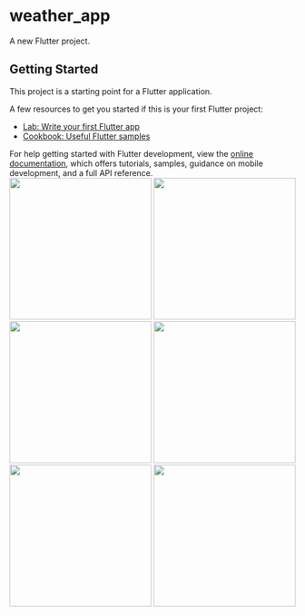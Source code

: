 # weather_app

A new Flutter project.

## Getting Started

This project is a starting point for a Flutter application.

A few resources to get you started if this is your first Flutter project:

- [Lab: Write your first Flutter app](https://docs.flutter.dev/get-started/codelab)
- [Cookbook: Useful Flutter samples](https://docs.flutter.dev/cookbook)

For help getting started with Flutter development, view the
[online documentation](https://docs.flutter.dev/), which offers tutorials,
samples, guidance on mobile development, and a full API reference.
<img src ="https://github.com/NeelManiya25/Adv_Flutter_Weather_App/assets/131368162/685bdd15-4c71-4cba-9b5f-285db14a3187" width ="250px">
<img src ="https://github.com/NeelManiya25/Adv_Flutter_Weather_App/assets/131368162/2487b308-3e7e-43d5-922e-57108797cfd0" width ="250px">
<img src ="https://github.com/NeelManiya25/Adv_Flutter_Weather_App/assets/131368162/8cc1b692-48a7-4762-805c-9253dab846b6" width ="250px">
<img src ="https://github.com/NeelManiya25/Adv_Flutter_Weather_App/assets/131368162/e4e0311b-0e86-4a40-b6f2-f1e3b192aefe" width ="250px">
<img src ="https://github.com/NeelManiya25/Adv_Flutter_Weather_App/assets/131368162/c8f94f20-40b7-4edd-8fb5-370929b91b52" width ="250px">
<img src ="https://github.com/NeelManiya25/Adv_Flutter_Weather_App/assets/131368162/be8b0d6d-42b8-4e38-826a-48ee33cebe42" width ="250px">





